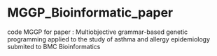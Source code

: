 # MGGP_Bioinformatic_paper
code MGGP for paper : Multiobjective grammar-based genetic programming applied to the study of asthma and allergy epidemiology
submited to BMC Bioinformatics
